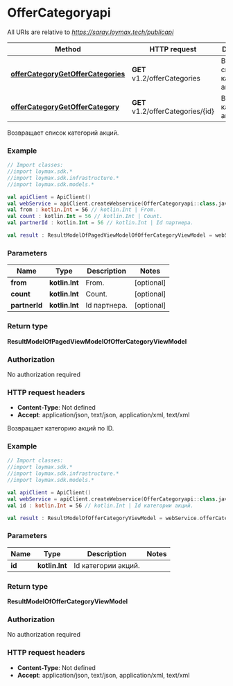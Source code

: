 # OfferCategoryapi

All URIs are relative to *https://saray.loymax.tech/publicapi*

Method | HTTP request | Description
------------- | ------------- | -------------
[**offerCategoryGetOfferCategories**](OfferCategoryapi.md#offerCategoryGetOfferCategories) | **GET** v1.2/offerCategories | Возвращает список категорий акций.
[**offerCategoryGetOfferCategory**](OfferCategoryapi.md#offerCategoryGetOfferCategory) | **GET** v1.2/offerCategories/{id} | Возвращает категорию акций по ID.



Возвращает список категорий акций.

### Example
```kotlin
// Import classes:
//import loymax.sdk.*
//import loymax.sdk.infrastructure.*
//import loymax.sdk.models.*

val apiClient = ApiClient()
val webService = apiClient.createWebservice(OfferCategoryapi::class.java)
val from : kotlin.Int = 56 // kotlin.Int | From.
val count : kotlin.Int = 56 // kotlin.Int | Count.
val partnerId : kotlin.Int = 56 // kotlin.Int | Id партнера.

val result : ResultModelOfPagedViewModelOfOfferCategoryViewModel = webService.offerCategoryGetOfferCategories(from, count, partnerId)
```

### Parameters

Name | Type | Description  | Notes
------------- | ------------- | ------------- | -------------
 **from** | **kotlin.Int**| From. | [optional]
 **count** | **kotlin.Int**| Count. | [optional]
 **partnerId** | **kotlin.Int**| Id партнера. | [optional]

### Return type

**ResultModelOfPagedViewModelOfOfferCategoryViewModel**

### Authorization

No authorization required

### HTTP request headers

 - **Content-Type**: Not defined
 - **Accept**: application/json, text/json, application/xml, text/xml


Возвращает категорию акций по ID.

### Example
```kotlin
// Import classes:
//import loymax.sdk.*
//import loymax.sdk.infrastructure.*
//import loymax.sdk.models.*

val apiClient = ApiClient()
val webService = apiClient.createWebservice(OfferCategoryapi::class.java)
val id : kotlin.Int = 56 // kotlin.Int | Id категории акций.

val result : ResultModelOfOfferCategoryViewModel = webService.offerCategoryGetOfferCategory(id)
```

### Parameters

Name | Type | Description  | Notes
------------- | ------------- | ------------- | -------------
 **id** | **kotlin.Int**| Id категории акций. |

### Return type

**ResultModelOfOfferCategoryViewModel**

### Authorization

No authorization required

### HTTP request headers

 - **Content-Type**: Not defined
 - **Accept**: application/json, text/json, application/xml, text/xml

